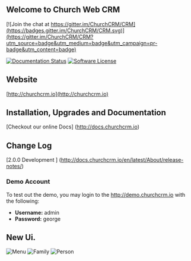 Welcome to Church Web CRM
---

[![Join the chat at https://gitter.im/ChurchCRM/CRM](https://badges.gitter.im/ChurchCRM/CRM.svg)](https://gitter.im/ChurchCRM/CRM?utm_source=badge&utm_medium=badge&utm_campaign=pr-badge&utm_content=badge)

[![Documentation Status](https://readthedocs.org/projects/church-web-crm/badge/?version=latest)](https://readthedocs.org/projects/church-web-crm/?badge=latest)
[![Software License](https://img.shields.io/badge/license-MIT-brightgreen.svg?style=flat-square)](LICENSE)


## Website

[http://churchcrm.io](http://churchcrm.io)

## Installation, Upgrades and Documentation

[Checkout our online Docs] (http://docs.churchcrm.io)


##  Change Log

[2.0.0 Development ] (http://docs.churchcrm.io/en/latest/About/release-notes/)

### Demo Account

To test out the demo, you may login to the http://demo.churchcrm.io  with the following:

- **Username:** admin
- **Password:** george

## New Ui.

![Menu](http://www.churchcrm.io/screenshots/menu.PNG)
![Family](http://www.churchcrm.io/screenshots/family.PNG)
![Person](http://www.churchcrm.io/screenshots/person.PNG)




